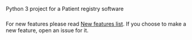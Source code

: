 Python 3 project for a Patient registry software
###
For new features please read [New features list](https://github.com/RobertPecz/PatientRegistry/projects/1?add_cards_query=is%3Aopen). If you choose to make a new feature, open an issue for it.
